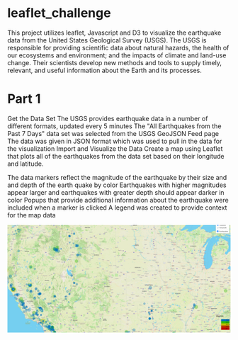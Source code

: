 # leaflet_challenge
This project utilizes leaflet, Javascript and D3 to visualize the earthquake data from the United States Geological Survey (USGS). The USGS is responsible for providing scientific data about natural hazards, the health of our ecosystems and environment; and the impacts of climate and land-use change. Their scientists develop new methods and tools to supply timely, relevant, and useful information about the Earth and its processes.

# Part 1
Get the Data Set
The USGS provides earthquake data in a number of different formats, updated every 5 minutes
The "All Earthquakes from the Past 7 Days" data set was selected from the USGS GeoJSON Feed page
The data was given in JSON format which was used to pull in the data for the visualization
Import and Visualize the Data
Create a map using Leaflet that plots all of the earthquakes from the data set based on their longitude and latitude.

The data markers reflect the magnitude of the earthquake by their size and and depth of the earth quake by color
Earthquakes with higher magnitudes appear larger and earthquakes with greater depth should appear darker in color
Popups that provide additional information about the earthquake were included when a marker is clicked
A legend was created to provide context for the map data

![Sample Image](Starter_Code/images/quakes.png)


